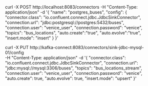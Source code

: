 <!-- curl -X "POST" "http://localhost:18083/connectors/" \
 -H "Content-Type: application/json" \
 -d '{
"name": "postgres_buses",
"config": {
"connector.class": "io.confluent.connect.jdbc.JdbcSinkConnector",
"connection.url": "jdbc:postgresql://postgres:5432/buses?user=venice_user&password=venice",
"auto.create":"true",
"auto.evolve":"true",
"topics": "bus_locations",
"key.converter": "org.apache.kafka.connect.storage.StringConverter",
"value.converter": "io.confluent.connect.avro.AvroConverter",
"insert.mode": "upsert"

}' -->

curl -X POST http://localhost:8083/connectors -H "Content-Type: application/json" -d '{
"name": "postgres_buses",
"config": {
"connector.class": "io.confluent.connect.jdbc.JdbcSinkConnector",
"connection.url": "jdbc:postgresql://postgres:5432/buses",
"connection.user": "venice_user",
"connection.password": "venice",
"topics": "bus_locations",
"auto.create":"true",
"auto.evolve":"true",
"insert.mode": "insert"
}
}'

curl -X PUT http://kafka-connect:8083/connectors/sink-jdbc-mysql-01/config \
 -H "Content-Type: application/json" -d '{
"connector.class": "io.confluent.connect.jdbc.JdbcSinkConnector",
"connection.url": "jdbc:mysql://mysql:3306/buses",
"topics": "bus_locations_stream",
"connection.user": "venice_user",
"connection.password": "venice",
"auto.create": true,
"auto.evolve": true,
"insert.mode": "upsert"
}'
